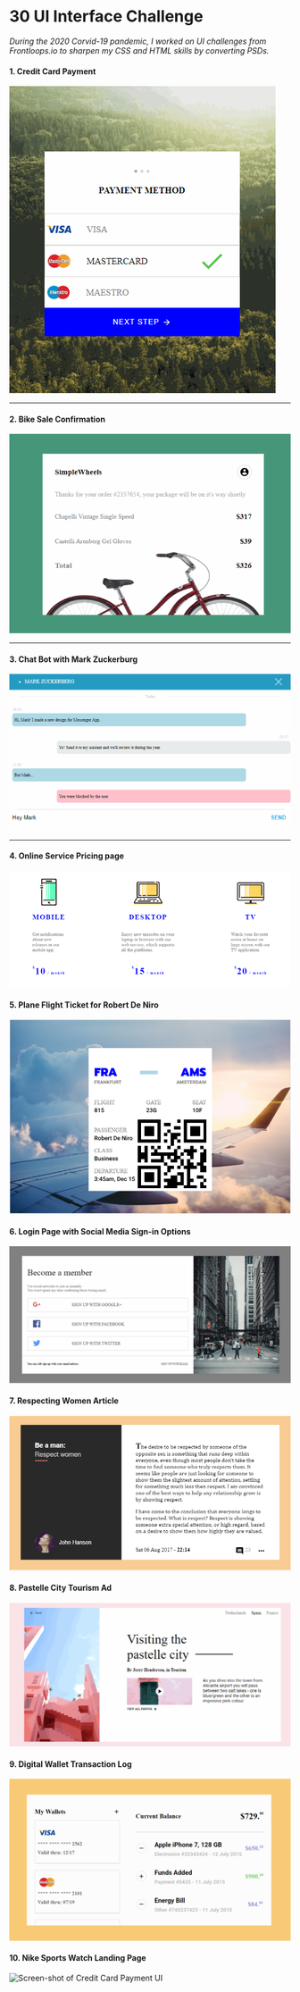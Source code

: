 # 30 UI Interface Challenge 

_During the 2020 Corvid-19 pandemic, I worked on UI challenges from Frontloops.io  to sharpen my CSS and HTML skills by converting PSDs._

#### 1. Credit Card Payment

![Screen-shot of Credit Card Payment UI](./readme-assets/finished-products/frontloop2-b.gif)
<hr />

#### 2. Bike Sale Confirmation

![Screen-shot of Credit Card Payment UI](./readme-assets/finished-products/frontloop3-a.gif)
<hr />

#### 3. Chat Bot with Mark Zuckerburg

![Screen-shot of Credit Card Payment UI](./readme-assets/finished-products/frontloop4.gif)
<hr />

#### 4. Online Service Pricing page

![Screen-shot of Credit Card Payment UI](./readme-assets/finished-products/fontloops-design-1a.PNG)

#### 5. Plane Flight Ticket for Robert De Niro

![Screen-shot of Credit Card Payment UI](./readme-assets/finished-products/frontloop5.PNG)

#### 6. Login Page with Social Media Sign-in Options

![Screen-shot of Credit Card Payment UI](./readme-assets/finished-products/frontloop6.gif)

#### 7. Respecting Women Article

![Screen-shot of Credit Card Payment UI](./readme-assets/finished-products/frontloops7.PNG)

#### 8. Pastelle City Tourism Ad

![Screen-shot of Credit Card Payment UI](./readme-assets/finished-products/frontloop8.gif)

#### 9. Digital Wallet Transaction Log

![Screen-shot of Credit Card Payment UI](./readme-assets/finished-products/frontloop9.gif)

#### 10. Nike Sports Watch Landing Page

![Screen-shot of Credit Card Payment UI](./readme-assets/finished-products/frontloop10.gif)